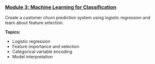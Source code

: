 ### [Module 3: Machine Learning for Classification](https://github.com/DataTalksClub/machine-learning-zoomcamp/tree/master/03-classification)

Create a customer churn prediction system using logistic regression and learn about feature selection.

**Topics:**
- Logistic regression
- Feature importance and selection
- Categorical variable encoding
- Model interpretation
